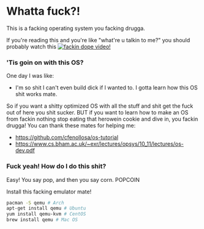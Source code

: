 # Whatta fuck?!
This is a facking operating system you facking drugga.

If you're reading this and you're like "what're u talkin to me?" you should probably watch this [![fackin dope video!](https://imgur.com/otjIKQY.png)](https://www.youtube.com/watch?v=N1n0r3UnpeY)

### 'Tis goin on with this OS?
One day I was like:
  - I'm so shit I can't even build dick if I wanted to. I gotta learn how this OS shit works mate.

So if you want a shitty optimized OS with all the stuff and shit get the fuck out of here you shit sucker. 
BUT if you want to learn how to make an OS from fackin nothing stop eating that herowein cookie and dive in, you fackin drugga!
You can thank these mates for helping me: 
 - https://github.com/cfenollosa/os-tutorial 
 - https://www.cs.bham.ac.uk/~exr/lectures/opsys/10_11/lectures/os-dev.pdf

### Fuck yeah! How do I do this shit?
Easy! You say pop, and then you say corn. POPCOIN

Install this facking emulator mate!
```bash
pacman -S qemu # Arch
apt-get install qemu # Ubuntu
yum install qemu-kvm # CentOS
brew install qemu # Mac OS
```
